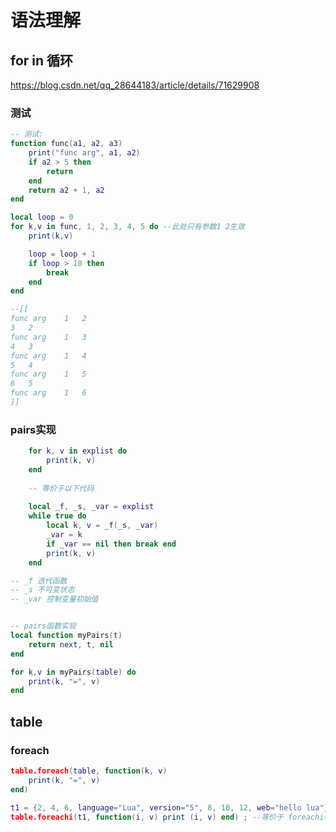 



# 语法理解

## for in 循环

https://blog.csdn.net/qq_28644183/article/details/71629908

### 测试

```lua
-- 测试:
function func(a1, a2, a3)
	print("func arg", a1, a2)
	if a2 > 5 then
		return
	end
	return a2 + 1, a2
end

local loop = 0
for k,v in func, 1, 2, 3, 4, 5 do --此处只有参数1 2生效
	print(k,v)

	loop = loop + 1
	if loop > 10 then
		break
	end
end

--[[
func arg	1	2
3	2
func arg	1	3
4	3
func arg	1	4
5	4
func arg	1	5
6	5
func arg	1	6
]]
```



### pairs实现

```lua
	for k, v in explist do
		print(k, v)
	end
	
	-- 等价于以下代码
	
	local _f, _s, _var = explist
	while true do
		local k, v = _f(_s, _var)
		_var = k
		if _var == nil then break end
		print(k, v)
	end

-- _f 迭代函数
-- _s 不可变状态
-- _var 控制变量初始值


-- pairs函数实现
local function myPairs(t)
	return next, t, nil
end

for k,v in myPairs(table) do
	print(k, "=", v)
end
```



## table

### foreach

```lua
table.foreach(table, function(k, v)
	print(k, "=", v)
end)

t1 = {2, 4, 6, language="Lua", version="5", 8, 10, 12, web="hello lua"};
table.foreachi(t1, function(i, v) print (i, v) end) ; --等价于 foreachi(t1, print)
```



